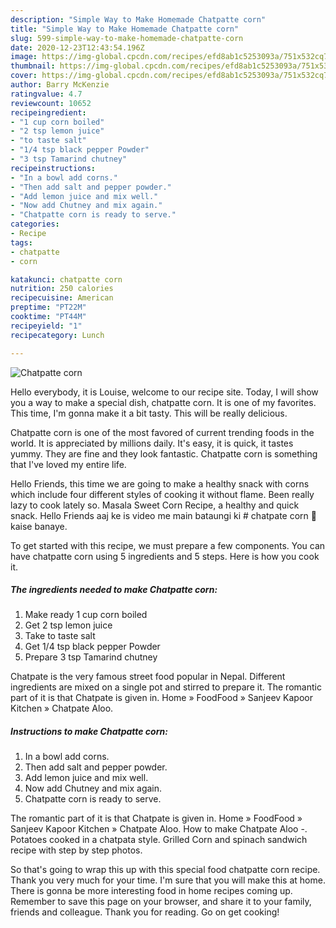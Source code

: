 ```yaml
---
description: "Simple Way to Make Homemade Chatpatte corn"
title: "Simple Way to Make Homemade Chatpatte corn"
slug: 599-simple-way-to-make-homemade-chatpatte-corn
date: 2020-12-23T12:43:54.196Z
image: https://img-global.cpcdn.com/recipes/efd8ab1c5253093a/751x532cq70/chatpatte-corn-recipe-main-photo.jpg
thumbnail: https://img-global.cpcdn.com/recipes/efd8ab1c5253093a/751x532cq70/chatpatte-corn-recipe-main-photo.jpg
cover: https://img-global.cpcdn.com/recipes/efd8ab1c5253093a/751x532cq70/chatpatte-corn-recipe-main-photo.jpg
author: Barry McKenzie
ratingvalue: 4.7
reviewcount: 10652
recipeingredient:
- "1 cup corn boiled"
- "2 tsp lemon juice"
- "to taste salt"
- "1/4 tsp black pepper Powder"
- "3 tsp Tamarind chutney"
recipeinstructions:
- "In a bowl add corns."
- "Then add salt and pepper powder."
- "Add lemon juice and mix well."
- "Now add Chutney and mix again."
- "Chatpatte corn is ready to serve."
categories:
- Recipe
tags:
- chatpatte
- corn

katakunci: chatpatte corn 
nutrition: 250 calories
recipecuisine: American
preptime: "PT22M"
cooktime: "PT44M"
recipeyield: "1"
recipecategory: Lunch

---
```



![Chatpatte corn](https://img-global.cpcdn.com/recipes/efd8ab1c5253093a/751x532cq70/chatpatte-corn-recipe-main-photo.jpg)

Hello everybody, it is Louise, welcome to our recipe site. Today, I will show you a way to make a special dish, chatpatte corn. It is one of my favorites. This time, I'm gonna make it a bit tasty. This will be really delicious.

Chatpatte corn is one of the most favored of current trending foods in the world. It is appreciated by millions daily. It's easy, it is quick, it tastes yummy. They are fine and they look fantastic. Chatpatte corn is something that I've loved my entire life.

Hello Friends, this time we are going to make a healthy snack with corns which include four different styles of cooking it without flame. Been really lazy to cook lately so. Masala Sweet Corn Recipe, a healthy and quick snack. Hello Friends aaj ke is video me main bataungi ki # chatpate corn 🌽 kaise banaye.


To get started with this recipe, we must prepare a few components. You can have chatpatte corn using 5 ingredients and 5 steps. Here is how you cook it.

<!--inarticleads1-->

##### The ingredients needed to make Chatpatte corn:

1. Make ready 1 cup corn boiled
1. Get 2 tsp lemon juice
1. Take to taste salt
1. Get 1/4 tsp black pepper Powder
1. Prepare 3 tsp Tamarind chutney


Chatpate is the very famous street food popular in Nepal. Different ingredients are mixed on a single pot and stirred to prepare it. The romantic part of it is that Chatpate is given in. Home » FoodFood » Sanjeev Kapoor Kitchen » Chatpate Aloo. 

<!--inarticleads2-->

##### Instructions to make Chatpatte corn:

1. In a bowl add corns.
1. Then add salt and pepper powder.
1. Add lemon juice and mix well.
1. Now add Chutney and mix again.
1. Chatpatte corn is ready to serve.


The romantic part of it is that Chatpate is given in. Home » FoodFood » Sanjeev Kapoor Kitchen » Chatpate Aloo. How to make Chatpate Aloo -. Potatoes cooked in a chatpata style. Grilled Corn and spinach sandwich recipe with step by step photos. 

So that's going to wrap this up with this special food chatpatte corn recipe. Thank you very much for your time. I'm sure that you will make this at home. There is gonna be more interesting food in home recipes coming up. Remember to save this page on your browser, and share it to your family, friends and colleague. Thank you for reading. Go on get cooking!

